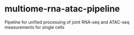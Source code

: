 # multiome-rna-atac-pipeline
Pipeline for unified processing of joint RNA-seq and ATAC-seq measurements for single cells
